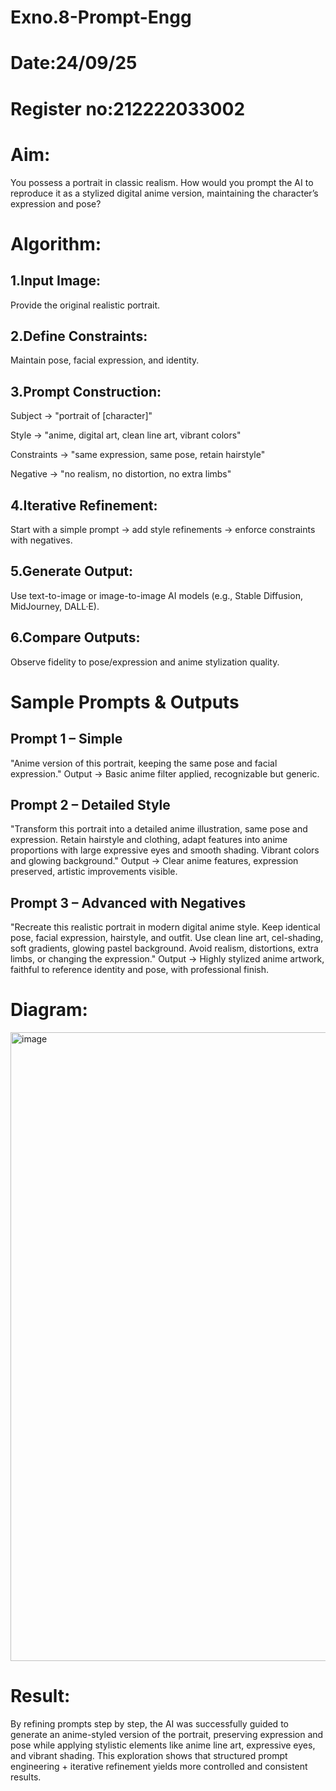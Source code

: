 # Exno.8-Prompt-Engg

# Date:24/09/25

# Register no:212222033002

# Aim:

You possess a portrait in classic realism. How would you prompt the AI to reproduce it as a stylized digital anime version, maintaining the character’s expression and pose?

# Algorithm: 

## 1.Input Image:

Provide the original realistic portrait.

## 2.Define Constraints:

Maintain pose, facial expression, and identity.

## 3.Prompt Construction:

Subject → "portrait of [character]"

Style → "anime, digital art, clean line art, vibrant colors"

Constraints → "same expression, same pose, retain hairstyle"

Negative → "no realism, no distortion, no extra limbs"

## 4.Iterative Refinement:

Start with a simple prompt → add style refinements → enforce constraints with negatives.

## 5.Generate Output:

Use text-to-image or image-to-image AI models (e.g., Stable Diffusion, MidJourney, DALL·E).

## 6.Compare Outputs:

Observe fidelity to pose/expression and anime stylization quality.

# Sample Prompts & Outputs

## Prompt 1 – Simple
"Anime version of this portrait, keeping the same pose and facial expression." Output → Basic anime filter applied, recognizable but generic.

## Prompt 2 – Detailed Style
"Transform this portrait into a detailed anime illustration, same pose and expression. Retain hairstyle and clothing, adapt features into anime proportions with large expressive eyes and smooth shading. Vibrant colors and glowing background." Output → Clear anime features, expression preserved, artistic improvements visible.

## Prompt 3 – Advanced with Negatives
"Recreate this realistic portrait in modern digital anime style. Keep identical pose, facial expression, hairstyle, and outfit. Use clean line art, cel-shading, soft gradients, glowing pastel background. Avoid realism, distortions, extra limbs, or changing the expression." Output → Highly stylized anime artwork, faithful to reference identity and pose, with professional finish.

# Diagram:

<img width="1280" height="1006" alt="image" src="https://github.com/user-attachments/assets/0c2d35dd-4def-4623-99f6-a0cf77d95062" />

# Result: 
By refining prompts step by step, the AI was successfully guided to generate an anime-styled version of the portrait, preserving expression and pose while applying stylistic elements like anime line art, expressive eyes, and vibrant shading. This exploration shows that structured prompt engineering + iterative refinement yields more controlled and consistent results.
